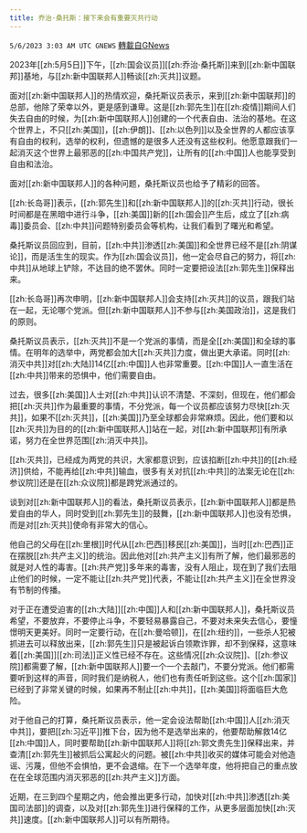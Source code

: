 ```yaml
---
title: 乔治·桑托斯：接下来会有重要灭共行动
---
```

`5/6/2023 3:03 AM UTC GNEWS` [轉載自GNews](https://gnews.org/articles/1278979)

2023年[[zh:5月5日]]下午，[[zh:国会议员]][[zh:乔治·桑托斯]]来到[[zh:新中国联邦]]基地，与[[zh:新中国联邦人]]畅谈[[zh:灭共]]议题。

面对[[zh:新中国联邦人]]的热情欢迎，桑托斯议员表示，来到[[zh:新中国联邦]]的总部，他除了荣幸以外，更是感到谦卑。这是[[zh:郭先生]]在[[zh:疫情]]期间人们失去自由的时候，为[[zh:新中国联邦人]]创建的一个代表自由、法治的基地。在这个世界上，不只[[zh:美国]]，[[zh:伊朗]]、[[zh:以色列]]以及全世界的人都应该享有自由的权利，选举的权利，但遗憾的是很多人还没有这些权利。他愿意跟我们一起消灭这个世界上最邪恶的[[zh:中国共产党]]，让所有的[[zh:中国]]人也能享受到自由和法治。

面对[[zh:新中国联邦人]]的各种问题，桑托斯议员也给予了精彩的回答。

[[zh:长岛哥]]表示，[[zh:郭先生]]和[[zh:新中国联邦人]]的[[zh:灭共]]行动，很长时间都是在黑暗中进行斗争，[[zh:美国]]新的[[zh:国会]]产生后，成立了[[zh:病毒]]委员会、[[zh:中共]]问题特别委员会等机构，让我们看到了曙光和希望。

桑托斯议员回应到，目前，[[zh:中共]]渗透[[zh:美国]]和全世界已经不是[[zh:阴谋论]]，而是活生生的现实。作为[[zh:国会议员]]，他一定会尽自己的努力，将[[zh:中共]]从地球上铲除，不达目的绝不罢休。同时一定要把设法[[zh:郭先生]]保释出来。

[[zh:长岛哥]]再次申明，[[zh:新中国联邦人]]会支持[[zh:灭共]]的议员，跟我们站在一起，无论哪个党派。但[[zh:新中国联邦人]]不参与[[zh:美国政治]]，这是我们的原则。

桑托斯议员表示，[[zh:灭共]]不是一个党派的事情，而是全[[zh:美国]]和全球的事情。在明年的选举中，两党都会加大[[zh:灭共]]力度，做出更大承诺。同时[[zh:消灭中共]]对[[zh:大陆]]14亿[[zh:中国]]人也非常重要。[[zh:中国]]人一直生活在[[zh:中共]]带来的恐惧中，他们需要自由。

过去，很多[[zh:美国]]人士对[[zh:中共]]认识不清楚、不深刻，但现在，他们都会把[[zh:灭共]]作为最重要的事情，不分党派，每一个议员都应该努力尽快[[zh:灭共]]，如果不[[zh:灭共]]，[[zh:美国]]乃至全球都会非常麻烦。因此，他们要和以[[zh:灭共]]为目的的[[zh:新中国联邦人]]站在一起，对[[zh:新中国联邦]]有所承诺，努力在全世界范围[[zh:消灭中共]]。

[[zh:灭共]]，已经成为两党的共识，大家都意识到，应该掐断[[zh:中共]]的[[zh:经济]]供给，不能再给[[zh:中共]]输血，很多有关对抗[[zh:中共]]的法案无论在[[zh:参议院]]还是在[[zh:众议院]]都是跨党派通过的。

谈到对[[zh:新中国联邦人]]的看法，桑托斯议员表示，[[zh:新中国联邦人]]都是热爱自由的华人，同时受到[[zh:郭先生]]的鼓舞，[[zh:新中国联邦人]]也没有恐惧，而是对[[zh:灭共]]使命有非常大的信心。

他自己的父母在[[zh:里根]]时代从[[zh:巴西]]移民[[zh:美国]]，当时[[zh:巴西]]正在摆脱[[zh:共产主义]]的统治。因此他对[[zh:共产主义]]有所了解，他们最邪恶的就是对人性的毒害。[[zh:共产党]]多年来的毒害，没有人阻止，现在到了我们去阻止他们的时候，一定不能让[[zh:共产党]]代表，不能让[[zh:共产主义]]在全世界没有节制的传播。

对于正在遭受迫害的[[zh:大陆]][[zh:中国]]人和[[zh:新中国联邦人]]，桑托斯议员希望，不要放弃，不要停止斗争，不要轻易暴露自己，不要对未来失去信心，要憧憬明天更美好。同时一定要行动，在[[zh:曼哈顿]]，在[[zh:纽约]]，一些杀人犯被抓进去可以释放出来，[[zh:郭先生]]只是被起诉白领欺诈罪，却不到保释，这意味着[[zh:美国]][[zh:司法]]正义性已经不存在。这些情况[[zh:众议院]]、[[zh:参议院]]都需要了解，[[zh:新中国联邦人]]要一个一个去敲门，不要分党派。他们都需要听到这样的声音，同时我们是纳税人，他们也有责任听到这些。这个[[zh:国家]]已经到了非常关键的时候，如果再不制止[[zh:中共]]，[[zh:美国]]将面临巨大危险。

对于他自己的打算，桑托斯议员表示，他一定会设法帮助[[zh:中国]]人[[zh:消灭中共]]，要把[[zh:习近平]]推下台，因为他不是选举出来的，他要帮助解救14亿[[zh:中国]]人，同时要帮助[[zh:新中国联邦人]]将[[zh:郭文贵先生]]保释出来，并查清[[zh:郭先生]]被抓后公寓起火的问题。被[[zh:中共]]收买的媒体可能会对他造谣、污蔑，但他不会惧怕，更不会退缩。在下一个选举年度，他将把自己的重点放在在全球范围内消灭邪恶的[[zh:共产主义]]方面。

近期，在三到四个星期之内，他会推出更多行动，加快对[[zh:中共]]渗透[[zh:美国司法部]]的调查，以及对[[zh:郭先生]]进行保释的工作，从更多层面加快[[zh:灭共]]速度。[[zh:新中国联邦人]]可以有所期待。
